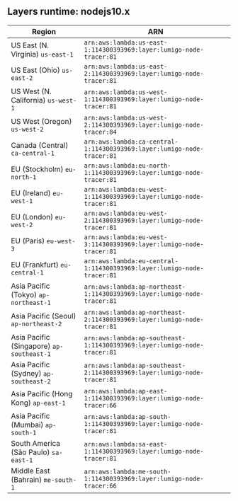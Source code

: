 Layers runtime: nodejs10.x
----
| Region | ARN |
| --- | --- |
|US East (N. Virginia)  `us-east-1`|`arn:aws:lambda:us-east-1:114300393969:layer:lumigo-node-tracer:81`|
|US East (Ohio)  `us-east-2`|`arn:aws:lambda:us-east-2:114300393969:layer:lumigo-node-tracer:81`|
|US West (N. California)  `us-west-1`|`arn:aws:lambda:us-west-1:114300393969:layer:lumigo-node-tracer:81`|
|US West (Oregon)  `us-west-2`|`arn:aws:lambda:us-west-2:114300393969:layer:lumigo-node-tracer:84`|
|Canada (Central)  `ca-central-1`|`arn:aws:lambda:ca-central-1:114300393969:layer:lumigo-node-tracer:81`|
|EU (Stockholm)  `eu-north-1`|`arn:aws:lambda:eu-north-1:114300393969:layer:lumigo-node-tracer:81`|
|EU (Ireland)  `eu-west-1`|`arn:aws:lambda:eu-west-1:114300393969:layer:lumigo-node-tracer:81`|
|EU (London)  `eu-west-2`|`arn:aws:lambda:eu-west-2:114300393969:layer:lumigo-node-tracer:81`|
|EU (Paris)  `eu-west-3`|`arn:aws:lambda:eu-west-3:114300393969:layer:lumigo-node-tracer:81`|
|EU (Frankfurt)  `eu-central-1`|`arn:aws:lambda:eu-central-1:114300393969:layer:lumigo-node-tracer:81`|
|Asia Pacific (Tokyo)  `ap-northeast-1`|`arn:aws:lambda:ap-northeast-1:114300393969:layer:lumigo-node-tracer:81`|
|Asia Pacific (Seoul)  `ap-northeast-2`|`arn:aws:lambda:ap-northeast-2:114300393969:layer:lumigo-node-tracer:81`|
|Asia Pacific (Singapore)  `ap-southeast-1`|`arn:aws:lambda:ap-southeast-1:114300393969:layer:lumigo-node-tracer:81`|
|Asia Pacific (Sydney)  `ap-southeast-2`|`arn:aws:lambda:ap-southeast-2:114300393969:layer:lumigo-node-tracer:81`|
|Asia Pacific (Hong Kong)  `ap-east-1`|`arn:aws:lambda:ap-east-1:114300393969:layer:lumigo-node-tracer:66`|
|Asia Pacific (Mumbai)  `ap-south-1`|`arn:aws:lambda:ap-south-1:114300393969:layer:lumigo-node-tracer:81`|
|South America (São Paulo)  `sa-east-1`|`arn:aws:lambda:sa-east-1:114300393969:layer:lumigo-node-tracer:81`|
|Middle East (Bahrain)  `me-south-1`|`arn:aws:lambda:me-south-1:114300393969:layer:lumigo-node-tracer:66`|
